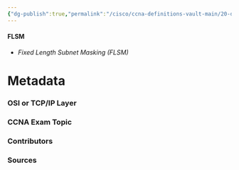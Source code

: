 ```yaml
---
{"dg-publish":true,"permalink":"/cisco/ccna-definitions-vault-main/20-definitions/flsm/","tags":["defs_ccna"]}
---
```


#### FLSM
- *Fixed Length Subnet Masking (FLSM)*







# Metadata
### OSI or TCP/IP Layer

### CCNA Exam Topic

### Contributors

### Sources


